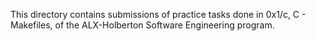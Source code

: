 This directory contains submissions of practice tasks done in 0x1/c, C - Makefiles, of the ALX-Holberton Software Engineering program.
